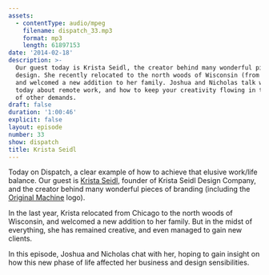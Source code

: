 ```yaml
---
assets:
  - contentType: audio/mpeg
    filename: dispatch_33.mp3
    format: mp3
    length: 61897153
date: '2014-02-18'
description: >-
  Our guest today is Krista Seidl, the creator behind many wonderful pieces of
  design. She recently relocated to the north woods of Wisconsin (from Chicago),
  and welcomed a new addition to her family. Joshua and Nicholas talk with her
  today about remote work, and how to keep your creativity flowing in the midst
  of other demands.
draft: false
duration: '1:00:46'
explicit: false
layout: episode
number: 33
show: dispatch
title: Krista Seidl
---
```

Today on Dispatch, a clear example of how to achieve that elusive work/life balance. Our guest is [Krista Seidl](http://kristaseidl.com), founder of Krista Seidl Design Company, and the creator behind many wonderful pieces of branding (including the [Original Machine](http://originalmachine.com) logo).

In the last year, Krista relocated from Chicago to the north woods of Wisconsin, and welcomed a new addition to her family. But in the midst of everything, she has remained creative, and even managed to gain new clients.

In this episode, Joshua and Nicholas chat with her, hoping to gain insight on how this new phase of life affected her business and design sensibilities.